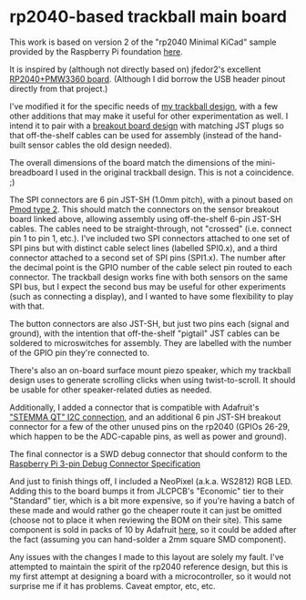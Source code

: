# rp2040-based trackball main board

This work is based on version 2 of the "rp2040 Minimal KiCad" sample provided by the Raspberry Pi foundation [here](https://datasheets.raspberrypi.com/rp2040/Minimal-KiCAD.zip).

It is inspired by (although not directly based on) jfedor2's excellent [RP2040+PMW3360 board](https://github.com/jfedor2/rp2040-pmw3360). (Although I did borrow the USB header pinout directly from that project.)

I've modified it for the specific needs of [my trackball design](https://github.com/monroewilliams/trackball), with a few other additions that may make it useful for other experimentation as well. I intend it to pair with a [breakout board design](https://github.com/monroewilliams/pmw3360-breakout) with matching JST plugs so that off-the-shelf cables can be used for assembly (instead of the hand-built sensor cables the old design needed).

The overall dimensions of the board match the dimensions of the mini-breadboard I used in the original trackball design. This is not a coincidence. ;) 

The SPI connectors are 6 pin JST-SH (1.0mm pitch), with a pinout based on [Pmod type 2](https://en.wikipedia.org/wiki/Pmod_Interface). This should match the connectors on the sensor breakout board linked above, allowing assembly using off-the-shelf 6-pin JST-SH cables. The cables need to be straight-through, not "crossed" (i.e. connect pin 1 to pin 1, etc.). I've included two SPI connectors attached to one set of SPI pins but with distinct cable select lines (labelled SPI0.x), and a third connector attached to a second set of SPI pins (SPI1.x). The number after the decimal point is the GPIO number of the cable select pin routed to each connector. The trackball design works fine with both sensors on the same SPI bus, but I expect the second bus may be useful for other experiments (such as connecting a display), and I wanted to have some flexibility to play with that.

The button connectors are also JST-SH, but just two pins each (signal and ground), with the intention that off-the-shelf "pigtail" JST cables can be soldered to microswitches for assembly. They are labelled with the number of the GPIO pin they're connected to.

There's also an on-board surface mount piezo speaker, which my trackball design uses to generate scrolling clicks when using twist-to-scroll. It should be usable for other speaker-related duties as needed.

Additionally, I added a connector that is compatible with Adafruit's ["STEMMA QT" I2C connection](https://learn.adafruit.com/introducing-adafruit-stemma-qt/what-is-stemma), and an additional 6 pin JST-SH breakout connector for a few of the other unused pins on the rp2040 (GPIOs 26-29, which happen to be the ADC-capable pins, as well as power and ground).

The final connector is a SWD debug connector that should conform to the [Raspberry Pi 3-pin Debug Connector Specification](https://datasheets.raspberrypi.com/debug/debug-connector-specification.pdf)

And just to finish things off, I included a NeoPixel (a.k.a. WS2812) RGB LED. Adding this to the board bumps it from JLCPCB's "Economic" tier to their "Standard" tier, which is a bit more expensive, so if you're having a batch of these made and would rather go the cheaper route it can just be omitted (choose not to place it when reviewing the BOM on their site).  This same component is sold in packs of 10 by Adafruit [here](https://www.adafruit.com/product/4684), so it could be added after the fact (assuming you can hand-solder a 2mm square SMD component).

Any issues with the changes I made to this layout are solely my fault. I've attempted to maintain the spirit of the rp2040 reference design, but this is my first attempt at designing a board with a microcontroller, so it would not surprise me if it has problems. Caveat emptor, etc, etc.

